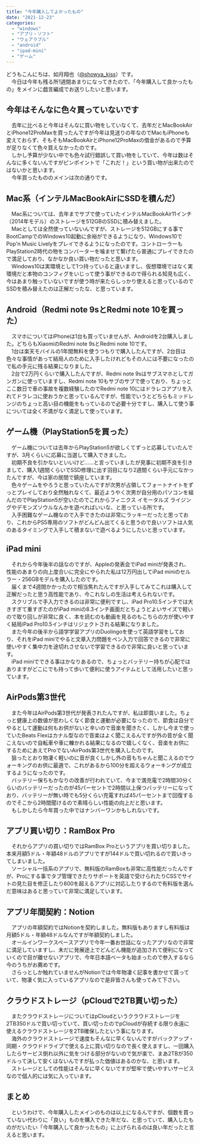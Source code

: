 ```yaml
---
title: "今年購入してよかったもの"
date: "2021-12-23"
categories: 
  - "windows"
  - "アプリ・ソフト"
  - "ウェアラブル"
  - "android"
  - "ipad-mini"
  - "ゲーム"
---
```


どうもこんにちは、如月翔也（[@showya\_kiss](http://twitter.com/showya_kiss)）です。  
　今日は今年も残る所1週間あまりになってきたので、「今年購入して良かったもの」をメインに戯言編成でお送りしたいと思います。  

## 今年はそんなに色々買っていないです

　去年に比べると今年はそんなに買い物をしていなくて、去年だとMacBookAirとiPhone12ProMaxを買ったんですが今年は見送りの年なのでMacもiPhoneも変えておらず、そもそもMacBookAirとiPhone12ProMaxの借金があるので予算が足りなくて色々買えなかったのです。  
　しかし予算が少ない中でも色々試行錯誤して買い物をしていて、今年は数はそんなに多くないんですがピンポイントで「これだ！」という買い物が出来たのではないかと思います。  
　今年買ったもののメインは次の通りです。  

## Mac系（インテルMacBookAirにSSDを積んだ）

　Mac系については、去年までサブで使っていたインテルMacBookAir11インチ（2014年モデル）のストレージを512GBのSSDに積み替えました。  
　Macとしては全然使っていないんですが、ストレージを512GBにする事でBootCampでのWindows10起動に余裕ができるようになり、Windows10でPop'n Music Livelyをプレイできるようになったのです。コントローラーもPlayStation2時代の物をコンバーターを噛ませて繋げたら普通にプレイできたので満足しており、なかなか良い買い物だったと思います。  
　Windows10は実環境として1つ持っていると違いますし、仮想環境ではなく実環境だと本物のコンフィグをいじって使う事ができるので得られる知見も広く、今はあまり触っていないですが使う時が来たらしっかり使えると思っているのでSSDを積み替えたのは正解だったな、と思っています。  

## Android（Redmi note 9sとRedmi note 10を買った）

　スマホについてはiPhoneは1台も買っていませんが、Androidを2台購入しました。どちらもXiaomiのRedmi note 9sとRedmi note 10です。  
　1台は楽天モバイルの1年間無料を使うつもりで購入したんですが、2台目は色々な事情があって結局人のために入手したけれどもその人には不要になったので私の手元に残る結果になりました。  
　2台で2万円くらいで購入したんですが、Redmi note 9sはサブスマホとしてガンガンに使っていますし、Redmi note 10もサブのサブで使っており、ちょっとここ数日で車の事故を複数経験したのでRedmi note 10にはドラレコアプリを入れてドラレコに使おうかと思っているんですが、性能でいうとどちらもミッドレンジのちょっと高い目の機能をもっているので必要十分ですし、購入して使う事については全く不満がなく満足して使っています。  

## ゲーム機（PlayStation5を買った）

　ゲーム機については去年からPlayStation5が欲しくてずっと応募していたんですが、3月くらいに応募に当選して購入できました。  
　初期不良を引かないといいけど……と言っていましたが見事に初期不良を引きまして、購入1週間くらいでSSD修理に出す羽目になり2週間くらい手元になかったんですが、今は家の居間で鎮座しています。  
　色々ゲームをやろうと思っていたんですが次男が占領してフォートナイトをずっとプレイしており全然触れなくて、最近ようやく次男が自分用のパソコンを組んだのでPlayStation5が空いたのでこれからフィニクス イモータルズ ライジングやデモンズソウルなんかを遊べればいいな、と思っている所です。  
　入手困難なゲーム機なので入手できたのは非常にラッキーだったと思っており、これからPS5専用のソフトがどんどん出てくると思うので良いソフトは人気のあるタイミングで入手して積まないで遊べるようにしたいと思っています。  

## iPad mini

　それから今年後半の話なのですが、Appleの発表会でiPad miniが発表され、性能のあまりの向上度合いに完全にやられた私は12万円出してiPad miniのセルラー・256GBモデルを購入したのです。  
　届くまで4週間かかったので相当焦れたんですが入手してみてこれは購入して正解だったと思う高性能であり、今これなしの生活は考えられないです。  
　スクリブルで手入力できるのは非常に便利ですし、iPad Pro10.5インチでは大きすぎて重すぎたのがiPad miniの8.3インチ画面だとちょうどよいサイズで軽いので取り回しが非常に良く、本を読むのも動画を見るのもこちらの方が使いやすく結局iPad Pro10.5インチはリジェクトされる結果になりました。  
　また今年の後半から語学学習アプリのDuolingoを使って英語学習をしており、それをiPad miniでやると文章入力問題をペン入力で回答できるので非常に使いやすく集中力を途切れさせないで学習できるので非常に良いと思っています。  
　iPad miniでできる事はかなりあるので、ちょっとバッテリー持ちが心配ではありますがどこにでも持って歩いて便利に使うアイテムとして活用したいと思っています。  

## AirPods第3世代

　また今年はAirPods第3世代が発表されたんですが、私は即買いました。ちょっと健康上の数値が思わしくなく節食と運動が必要になったので、節食は自分でやるとして運動は何もお供がないと辛いので音楽を聞きたく、しかし今まで使っていたBeats Flexはカナル型なので音楽はよく聞こえるんですが外の音が全く聞こえないので自転車や車に轢かれる結果になるので嬉しくなく、音楽をお供にするためにあえてProでないAirPods第3世代を購入したのです。  
　狙ったとおり物凄く軽いのに音が良くしかし外の音もちゃんと聞こえるのでウォーキングのお供に最適で、これがあるから100分を超えるウォーキングが成立するようになったのです。  
　バッテリー保ちもかなりの改善が行われていて、今まで満充電で2時間30分くらいのバッテリーだったのが45パーセントで2時間以上保つバッテリーになっており、バッテリーが無い時でも5分くらい充電すれば45パーセントまで回復するのでそこから2時間聞けるので素晴らしい性能の向上だと思います。  
　もしかしたら今年買った中ではナンバーワンかもしれないです。  

## アプリ買い切り：RamBox Pro

　それからアプリの買い切りではRamBox Proというアプリを買い切りました。本来月額5ドル・年額48ドルのアプリですが144ドルで買い切れるので買いきってしまいました。  
　ソーシャル一括系のアプリで、無料版のRamBoxも非常に高性能だったんですが、Proにする事でタブ管理できたりサポートを英語で受けられたりCSSでサイトの見た目を修正したり600を超えるアプリに対応したりするので有料版を選んだ意味はあると思っていて非常に満足しています。  

## アプリ年間契約：Notion

　アプリの年額契約ではNotionを契約しました。無料版もありますし有料版は月額5ドル・年額48ドルなんですが年額契約しました。  
　オールインワークスペースアプリで今年一番お世話になったアプリなので非常に満足していますし、未だに発展途上でどんどん機能が追加されて便利になっていくので目が離せないアプリで、今年日本語ベータも始まったので参入するなら今のうちがお薦めです。  
　さらっとしか触れていませんがNotionでは今年物凄く記事を書かせて貰っていて、物凄く気に入っているアプリなので是非皆さんも使ってみて下さい。  

## クラウドストレージ（pCloudで2TB買い切った）

　またクラウドストレージについてはpCloudというクラウドストレージを2TB350ドルで買い切っていて、買い切ったのでpCloudが存続する限り永遠に使えるクラウドストレージを2TB確保したという事になります。  
　海外のクラウドストレージで速度もそんなに早くないんですがバックアップ・同期・クラウドドライブで使える上に買い切りなので長く使えますし、一回購入したらサービス倒れ以外に気をつける部分がないので気が楽で、まあ2TBが350ドルって決して安くはないんですが払った価値はあるのかな、と思います。  
　ストレージとしての性能はそんなに早くないですが堅牢で使いやすいサービスなので個人的には気に入っています。  

## まとめ

　というわけで、今年購入したメインのものは以上になるんですが、個数を買っていない代わりに「良い」ものを購入できた年だな、と思っていて、購入したものがだいたい「今年購入して良かったもの」に上げられるのは良い年だったと言えると思います。
